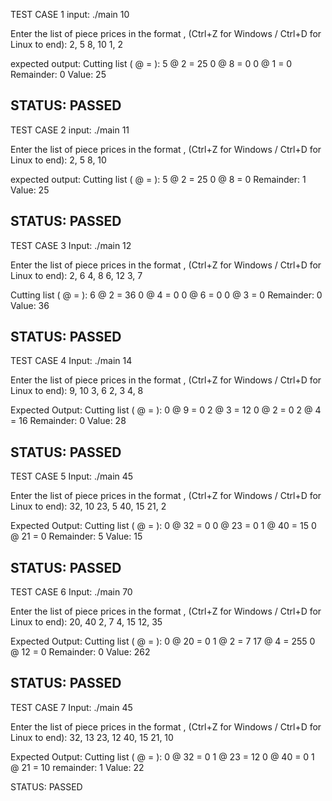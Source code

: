 TEST CASE 1
input:
./main 10

Enter the list of piece prices in the format <length>, <value> (Ctrl+Z for Windows / Ctrl+D for Linux to end):
2, 5
8, 10
1, 2

expected output:
Cutting list (<n> @ <size> = <total value>): 
5 @ 2 = 25 
0 @ 8 = 0 
0 @ 1 = 0 
Remainder: 0
Value: 25

STATUS: PASSED
----------------------
TEST CASE 2
input:
./main 11

Enter the list of piece prices in the format <length>, <value> (Ctrl+Z for Windows / Ctrl+D for Linux to end):
2, 5
8, 10

expected output:
Cutting list (<n> @ <size> = <total value>): 
5 @ 2 = 25 
0 @ 8 = 0 
Remainder: 1
Value: 25

STATUS: PASSED
----------------------
TEST CASE 3
Input:
./main 12

Enter the list of piece prices in the format <length>, <value> (Ctrl+Z for Windows / Ctrl+D for Linux to end):
2, 6 
4, 8
6, 12
3, 7

Cutting list (<n> @ <size> = <total value>): 
6 @ 2 = 36 
0 @ 4 = 0 
0 @ 6 = 0 
0 @ 3 = 0 
Remainder: 0
Value: 36

STATUS: PASSED
----------------------
TEST CASE 4
Input:
./main 14

Enter the list of piece prices in the format <length>, <value> (Ctrl+Z for Windows / Ctrl+D for Linux to end):
9, 10
3, 6
2, 3
4, 8

Expected Output:
Cutting list (<n> @ <size> = <total value>): 
0 @ 9 = 0 
2 @ 3 = 12 
0 @ 2 = 0 
2 @ 4 = 16 
Remainder: 0
Value: 28

STATUS: PASSED
----------------------
TEST CASE 5
Input:
./main 45

Enter the list of piece prices in the format <length>, <value> (Ctrl+Z for Windows / Ctrl+D for Linux to end):
32, 10
23, 5
40, 15
21, 2

Expected Output:
Cutting list (<n> @ <size> = <total value>): 
0 @ 32 = 0 
0 @ 23 = 0 
1 @ 40 = 15 
0 @ 21 = 0 
Remainder: 5
Value: 15

STATUS: PASSED
----------------------
TEST CASE 6
Input:
./main 70

Enter the list of piece prices in the format <length>, <value> (Ctrl+Z for Windows / Ctrl+D for Linux to end):
20, 40
2, 7
4, 15
12, 35

Expected Output:
Cutting list (<n> @ <size> = <total value>): 
0 @ 20 = 0 
1 @ 2 = 7 
17 @ 4 = 255 
0 @ 12 = 0 
Remainder: 0
Value: 262

STATUS: PASSED
----------------------
TEST CASE 7
Input:
./main 45

Enter the list of piece prices in the format <length>, <value> (Ctrl+Z for Windows / Ctrl+D for Linux to end):
32, 13
23, 12
40, 15
21, 10

Expected Output:
Cutting list (<n> @ <size> = <total value>): 
0 @ 32 = 0 
1 @ 23 = 12 
0 @ 40 = 0 
1 @ 21 = 10 
remainder: 1
Value: 22

STATUS: PASSED